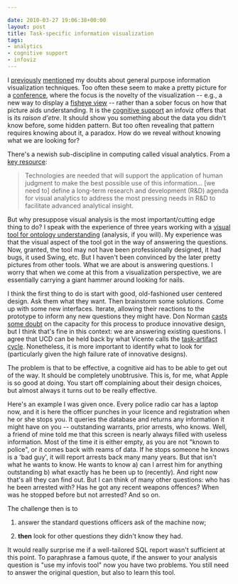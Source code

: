 ```yaml
---

date: 2010-03-27 19:06:38+00:00
layout: post
title: Task-specific information visualization
tags:
- analytics
- cognitive support
- infoviz
---
```


I [previously](http://neilernst.net/2010/02/12/some-thoughts-on-information-visualization/) [mentioned](http://neilernst.net/2006/10/24/when-the-visual-information-seeking-mantra-fails/) my doubts about general purpose information visualization techniques. Too often these seem to make a pretty picture for a [conference](http://vis.computer.org/), where the focus is the novelty of the visualization -- e.g., a new way to display a [fisheye view](http://portal.acm.org/citation.cfm?id=22342) -- rather than a sober focus on how that picture aids understanding. It is the [cognitive support](http://dx.doi.org/10.1007/3-540-36235-5_10) an infoviz offers that is its _raison d'etre_. It should show you something about the data you didn't know before, some hidden pattern. But too often revealing that pattern requires knowing about it, a paradox. How do we reveal without knowing what we are looking for?

There's a newish sub-discipline in computing called visual analytics.  From a [key resource](http://nvac.pnl.gov/agenda.stm):


<blockquote>Technologies are needed that will support the application of human judgment to make the best possible use of this information... [we need to] define a long-term research and development (R&D) agenda for visual analytics to address the most pressing needs in R&D to facilitate advanced analytical insight.</blockquote>


But why presuppose visual analysis is the most important/cutting edge  thing to do? I speak with the experience of three years working with a [ visual tool for ontology understanding](http://webhome.cs.uvic.ca/~chisel/projects/jambalaya/jambalaya.html) (analysis, if you will). My  experience was that the visual aspect of the tool got in the way of  answering the questions. Now, granted, the tool may not have been  professionally designed, it had bugs, it used Swing, etc. But I  haven't been convinced by the later pretty pictures from other tools. What we are about is answering questions. I worry that when we  come at this from a visualization perspective, we are essentially  carrying a giant hammer around looking for nails.

I think the first thing to do is start with good, old-fashioned user  centered design. Ask them what they want. Then brainstorm some  solutions. Come up with some new interfaces. Iterate, allowing their  reactions to the prototype to inform any new questions they might have. Don Norman [casts some doubt](http://jnd.org/dn.mss/technology_first_needs_last.html) on the capacity for this process to produce innovative design, but I think that's fine in this context: we are answering existing questions. I agree that UCD can be held back by what Vicente calls the [task-artifact cycle](http://books.google.ca/books?id=n7lgV8PnW8oC&lpg=PA103&ots=27__YMfgy7&dq=vicente%20task-artifact&pg=PA103#v=onepage&q=vicente%20task-artifact&f=false). Nonetheless, it is more important to identify what to look for (particularly given the high failure rate of innovative designs).

The problem is that to be effective, a cognitive aid has  to be able to get out of the way. It should be completely unobtrusive.  This is, for me, what Apple is so good at doing. You start off  complaining about their design choices, but almost always it turns out  to be really effective.

Here's an example I was given once. Every police radio car has a  laptop  now, and it is here the officer punches in your licence and   registration when he or she stops you. It queries the database and   returns any information it might have on you -- outstanding warrants,   prior arrests, who knows. Well, a friend of mine told me that this   screen is nearly always filled with useless information. Most of the   time it is either empty, as you are not "known to police", or it comes   back with reams of data. If he stops someone he knows is a 'bad guy', it   will report arrests back many many years. But that isn't what he wants   to know. He wants to know a) can I arrest him for anything outstanding   b) what exactly has he been up to (recently). And right now that's all   they can find out. But I can think of many other questions: who has he   been arrested with? Has he got any recent weapons offences? When was  he  stopped before but not arrested? And so on.

The challenge then is to



	
  1. answer the standard questions officers ask of the machine now;

	
  2. **then** look for other questions they didn't know they had.


It would really  surprise me if a well-tailored SQL report wasn't sufficient  at this point. To paraphrase a famous quote, if the answer to your  analysis question is "use my infovis tool" now you have two problems.  You still need to answer the original question, but also to learn this  tool.

